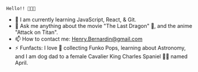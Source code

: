     Hello!! 👋🏾😁


- 🌱 I am currently learning JavaScript, React, & Git. 
- 💬 Ask me anything about the movie "The Last Dragon" 🐉, and the anime "Attack on Titan". 
- 📫 How to contact me: Henry.Bernardin@gmail.com
- ⚡ Funfacts: I love 🖤 collecting Funko Pops, learning about Astronomy, and I am dog dad to a female Cavalier King Charles Spaniel 🐕‍🦺 named April. 

<!--
**Henry-Bernardin/Henry-Bernardin** is a ✨ _special_ ✨ repository because its `README.md` (this file) appears on your GitHub profile.

Here are some ideas to get you started:

- 🔭 I’m currently working on ...
- 🌱 I’m currently learning ...
- 👯 I’m looking to collaborate on ...
- 🤔 I’m looking for help with ...
- 💬 Ask me about ...
- 📫 How to reach me: ...
- 😄 Pronouns: ...
- ⚡ Fun fact: ...
-->
